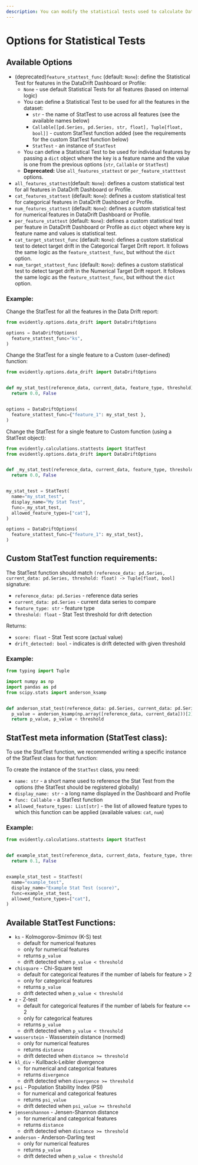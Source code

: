 ```yaml
---
description: You can modify the statistical tests used to calculate Data and Target Drift.
---
```


# Options for Statistical Tests

## Available Options

- (deprecated)`feature_stattest_func` (default: `None`): define the Statistical Test for features in the DataDrift Dashboard or Profile:
  - `None` - use default Statistical Tests for all features (based on internal logic)
  - You can define a Statistical Test to be used for all the features in the dataset:
    - `str` - the name of StatTest to use across all features (see the available names below)
    - `Callable[[pd.Series, pd.Series, str, float], Tuple[float, bool]]` - custom StatTest function added (see the requirements for the custom StatTest function below)
    - `StatTest` - an instance of `StatTest`
  - You can define a Statistical Test to be used for individual features by passing a `dict` object where the key is a feature name and the value is one from the previous options (`str`, `Callable` or `StatTest`)
  - **Deprecated:** Use `all_features_stattest` or `per_feature_statttest` options.
- `all_features_stattest`(default: `None`): defines a custom statistical test for all features in DataDrift Dashboard or Profile.
- `cat_features_stattest` (default: `None`): defines a custom statistical test for categorical features in DataDrift Dashboard or Profile.
- `num_features_stattest` (default: `None`): defines a custom statistical test for numerical features in DataDrift Dashboard or Profile.
- `per_feature_stattest` (default: `None`): defines a custom statistical test per feature in DataDrift Dashboard or Profile as `dict` object where key is feature name and values is statistical test. 
- `cat_target_stattest_func` (default: `None`): defines a custom statistical test to detect target drift in the Categorical Target Drift report. It follows the same logic as the `feature_stattest_func`, but without the `dict` option. 
- `num_target_stattest_func` (default: `None`): defines a custom statistical test to detect target drift in the Numerical Target Drift report. It follows the same logic as the `feature_stattest_func`, but without the `dict` option. 

### Example:
Change the StatTest for all the features in the Data Drift report:
```python
from evidently.options.data_drift import DataDriftOptions

options = DataDriftOptions(
  feature_stattest_func="ks",
) 
```

Change the StatTest for a single feature to a Custom (user-defined) function:
```python
from evidently.options.data_drift import DataDriftOptions


def my_stat_test(reference_data, current_data, feature_type, threshold):
  return 0.0, False


options = DataDriftOptions(
  feature_stattest_func={"feature_1": my_stat_test },
)
```

Change the StatTest for a single feature to Custom function (using a StatTest object):

```python
from evidently.calculations.stattests import StatTest
from evidently.options.data_drift import DataDriftOptions


def _my_stat_test(reference_data, current_data, feature_type, threshold):
  return 0.0, False


my_stat_test = StatTest(
  name="my_stat_test",
  display_name="My Stat Test",
  func=_my_stat_test,
  allowed_feature_types=["cat"],
)

options = DataDriftOptions(
  feature_stattest_func={"feature_1": my_stat_test},
)
```


## Custom StatTest function requirements:

The StatTest function should match `(reference_data: pd.Series, current_data: pd.Series, threshold: float) -> Tuple[float, bool]` signature:
- `reference_data: pd.Series` - reference data series
- `current_data: pd.Series` - current data series to compare
- `feature_type: str` - feature type
- `threshold: float` - Stat Test threshold for drift detection

Returns:
- `score: float` - Stat Test score (actual value)
- `drift_detected: bool` - indicates is drift detected with given threshold

### Example:

```python
from typing import Tuple

import numpy as np
import pandas as pd
from scipy.stats import anderson_ksamp


def anderson_stat_test(reference_data: pd.Series, current_data: pd.Series, _feature_type: str, threshold: float) -> Tuple[float, bool]:
  p_value = anderson_ksamp(np.array([reference_data, current_data]))[2]
  return p_value, p_value < threshold
```


## StatTest meta information (StatTest class):

To use the StatTest function, we recommended writing a specific instance of the StatTest class for that function:

To create the instance of the `StatTest` class, you need:
- `name: str` - a short name used to reference the Stat Test from the options (the StatTest should be registered globally) 
- `display_name: str` - a long name displayed in the Dashboard and Profile 
- `func: Callable` - a StatTest function
- `allowed_feature_types: List[str]` - the list of allowed feature types to which this function can be applied (available values: `cat`, `num`)


### Example:

```python
from evidently.calculations.stattests import StatTest


def example_stat_test(reference_data, current_data, feature_type, threshold):
  return 0.1, False


example_stat_test = StatTest(
  name="example_test",
  display_name="Example Stat Test (score)",
  func=example_stat_test,
  allowed_feature_types=["cat"],
)
```


## Available StatTest Functions:

- `ks` - Kolmogorov–Smirnov (K-S) test
  - default for numerical features
  - only for numerical features
  - returns `p_value`
  - drift detected when `p_value < threshold`
- `chisquare` - Chi-Square test
  - default for categorical features if the number of labels for feature > 2
  - only for categorical features
  - returns `p_value`
  - drift detected when `p_value < threshold`
- `z` - Z-test
  - default for categorical features if the number of labels for feature <= 2
  - only for categorical features
  - returns `p_value`
  - drift detected when `p_value < threshold`
- `wasserstein` - Wasserstein distance (normed)
  - only for numerical features
  - returns `distance`
  - drift detected when `distance >= threshold`
- `kl_div` - Kullback-Leibler divergence
  - for numerical and categorical features
  - returns `divergence`
  - drift detected when `divergence >= threshold`
- `psi` - Population Stability Index (PSI)
  - for numerical and categorical features
  - returns `psi_value`
  - drift detected when `psi_value >= threshold`
- `jensenshannon` - Jensen-Shannon distance
  - for numerical and categorical features
  - returns `distance`
  - drift detected when `distance >= threshold`
- `anderson` - Anderson-Darling test
  - only for numerical features
  - returns `p_value`
  - drift detected when `p_value < threshold`
